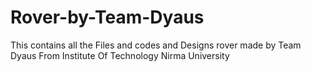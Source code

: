 # Rover-by-Team-Dyaus
This contains all the Files and codes and Designs  rover made by Team Dyaus From Institute Of Technology Nirma University

